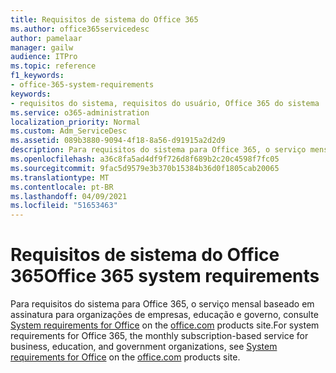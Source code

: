 ```yaml
---
title: Requisitos de sistema do Office 365
ms.author: office365servicedesc
author: pamelaar
manager: gailw
audience: ITPro
ms.topic: reference
f1_keywords:
- office-365-system-requirements
keywords:
- requisitos do sistema, requisitos do usuário, Office 365 do sistema
ms.service: o365-administration
localization_priority: Normal
ms.custom: Adm_ServiceDesc
ms.assetid: 089b3880-9094-4f18-8a56-d91915a2d2d9
description: Para requisitos do sistema para Office 365, o serviço mensal baseado em assinatura para organizações de empresas, educação e governo, consulte Requisitos do sistema para Office no site de produtos office.com.
ms.openlocfilehash: a36c8fa5ad4df9f726d8f689b2c20c4598f7fc05
ms.sourcegitcommit: 9fac5d9579e3b370b15384b36d0f1805cab20065
ms.translationtype: MT
ms.contentlocale: pt-BR
ms.lasthandoff: 04/09/2021
ms.locfileid: "51653463"
---
```

# <a name="office-365-system-requirements"></a><span data-ttu-id="aa2eb-104">Requisitos de sistema do Office 365</span><span class="sxs-lookup"><span data-stu-id="aa2eb-104">Office 365 system requirements</span></span>

<span data-ttu-id="aa2eb-105">Para requisitos do sistema para Office 365, o serviço mensal baseado em assinatura para organizações de empresas, educação e governo, consulte [System requirements for Office](https://go.microsoft.com/fwlink/?LinkID=626095&amp;clcid=0x409) on the [office.com](https://go.microsoft.com/fwlink/?LinkID=509817&amp;clcid=0x409) products site.</span><span class="sxs-lookup"><span data-stu-id="aa2eb-105">For system requirements for Office 365, the monthly subscription-based service for business, education, and government organizations, see [System requirements for Office](https://go.microsoft.com/fwlink/?LinkID=626095&amp;clcid=0x409) on the [office.com](https://go.microsoft.com/fwlink/?LinkID=509817&amp;clcid=0x409) products site.</span></span> 
  

